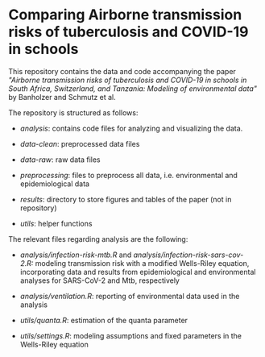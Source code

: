 # Comparing Airborne transmission risks of tuberculosis and COVID-19 in schools

This repository contains the data and code accompanying the paper *"Airborne transmission risks of tuberculosis and COVID-19 in schools in South Africa, Switzerland, and Tanzania: Modeling of environmental data"* by Banholzer and Schmutz et al.

The repository is structured as follows:

-   *analysis*: contains code files for analyzing and visualizing the data.

-   *data-clean*: preprocessed data files

-   *data-raw*: raw data files

-   *preprocessing*: files to preprocess all data, i.e. environmental and epidemiological data

-   *results*: directory to store figures and tables of the paper (not in repository)

-   *utils*: helper functions

The relevant files regarding analysis are the following:

-   *analysis/infection-risk-mtb.R* and *analysis/infection-risk-sars-cov-2.R:* modeling transmission risk with a modified Wells-Riley equation, incorporating data and results from epidemiological and environmental analyses for SARS-CoV-2 and Mtb, respectively

-   *analysis/ventilation.R*: reporting of environmental data used in the analysis

-   *utils/quanta.R*: estimation of the quanta parameter

-   *utils/settings.R*: modeling assumptions and fixed parameters in the Wells-Riley equation
